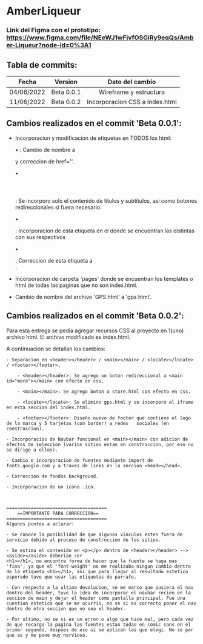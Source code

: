# AmberLiqueur
### Link del Figma con el prototipo: https://www.figma.com/file/NEeWJ1wFjvfOSGiRy9eqQs/Amber-Liqueur?node-id=0%3A1

## Tabla de commits:
| Fecha      | Version    | Dato del cambio                |
|:----------:|:----------:|:------------------------------:|
| 04/06/2022 | Beta 0.0.1 | Wireframe y estructura         |
| 11/06/2022 | Beta 0.0.2 | Incorporacion CSS a index.html |



## Cambios realizados en el commit 'Beta 0.0.1':

- Incorporacion y modificacion de etiquetas en TODOS los html:

    • <navbar></navbar>: Cambio de nombre a <nav></nav> y correccion de href=''.

    • <header></header>: Se incorporo solo el contenido de titulos y subtitulos, asi como botones redireccionales si fuera necesario.

    • <main></main>: Incorporacion de esta etiqueta en el <body></body> donde se encuentran las distintas <section></section> con sus respectivos <div></div>

    • <section class='footer'></section>: Correccion de esta etiqueta a <footer></footer>.


- Incorporacion de carpeta 'pages' donde se encuentran los templates o html de todas las paginas que no    son index.html.

- Cambio de nombre del archivo 'GPS.html' a 'gps.html'.

## Cambios realizados en el commit 'Beta 0.0.2':

Para esta entrega se pedia agregar recursos CSS al proyecto en 1(uno) archivo html. El archivo modificado es index.html.

A continuacion se detallan los cambios:

    - Separacion en <header></header> / <main></main> / <locate></locate> / <footer></footer>.

        - <header></header>: Se agrego un boton redireccional a <main id="more"></main> con efecto en css.

        - <main></main>: Se agrego boton a store.html con efecto en css.

        - <locate></locate>: Se elimino gps.html y se incorporo el iframe en esta seccion del index.html.

        - <footer></footer>: Diseño nuevo de footer que contiene el logo de la marca y 5 tarjetas (con border) a redes   sociales (en construccion).

    - Incorporacios de Navbar funcional en <main></main> con adicion de efectos de seleccion (varios sitios estan en construccion, por eso no se dirige a ellos).

    - Cambio e incorporacion de fuentes mediante import de fonts.google.com y a traves de links en la seccion <head></head>.

    - Correccion de fondos background.

    - Incorporacion de un icono .ico. 



    =====================================
        ==IMPORTANTE PARA CORRECCION==
    =====================================
    Algunos puntos a aclarar:

    - Se conoce la posibilidad de que algunos vinculos esten fuera de servicio debido al proceso de construccion de los sitios.

    - Se estima el contenido en <p></p> dentro de <header></header> --> <aside></aside> deberian ser 
    <h1></h1>, no encontre forma de hacer que la fuente se haga mas 'fina', ya que el 'font-weight' no me realizaba ningun cambio dentro de la etiqueta <h1></h1>, asi que para llegar al resultado estetico esperado tuve que usar las etiquetas de parrafo.

    - Con respecto a la ultima devolucion, se me marco que pusiera el nav dentro del header, tuve la idea de incorporar el navbar recien en la seccion de main y dejar el header como pantalla principal. Fue una cuestion estetica que se me ocurrio, no se si es correcto poner el nav dentro de otra seccion que no sea el header.

    - Por ultimo, no se si es un error o algo que hice mal, pero cada vez de que recargo la pagina las fuentes estan todas en comic sans en el primer segundo, despues de eso si se aplican las que elegi. No se por que es y me pone muy nervioso.


